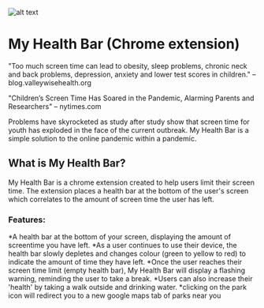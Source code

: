 ![alt text](https://cdn.discordapp.com/attachments/875473801461268510/876261655544221766/My_Health_Bar_logo.png)

# My Health Bar (Chrome extension) #
"Too much screen time can lead to obesity, sleep problems, chronic neck and back problems, depression, anxiety and lower test scores in children." – blog.valleywisehealth.org

"Children’s Screen Time Has Soared in the Pandemic, Alarming Parents and Researchers" – nytimes.com

Problems have skyrocketed as study after study show that screen time for youth has exploded in the face of the current outbreak. My Health Bar is a simple solution to the online pandemic within a pandemic.

## What is My Health Bar? ##
My Health Bar is a chrome extension created to help users limit their screen time. The extension places a health bar at the bottom of the user's screen which correlates to the amount of screen time the user has left.

### Features: ### 
*A health bar at the bottom of your screen, displaying the amount of screentime you have left. 
*As a user continues to use their device, the health bar slowly depletes and changes colour (green to yellow to red) to indicate the amount of time they have left. 
*Once the user reaches their screen time limit (empty health bar), My Health Bar will display a flashing warning, reminding the user to take a break. 
*Users can also increase their 'health' by taking a walk outside and drinking water.
*clicking on the park icon will redirect you to a new google maps tab of parks near you